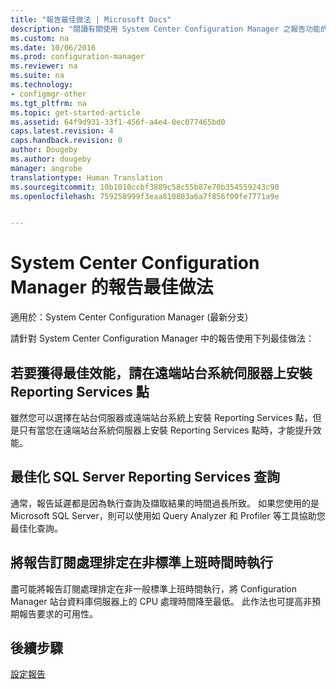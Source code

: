 ```yaml
---
title: "報告最佳做法 | Microsoft Docs"
description: "閱讀有關使用 System Center Configuration Manager 之報告功能的一些實用秘訣。"
ms.custom: na
ms.date: 10/06/2016
ms.prod: configuration-manager
ms.reviewer: na
ms.suite: na
ms.technology:
- configmgr-other
ms.tgt_pltfrm: na
ms.topic: get-started-article
ms.assetid: 64f9d931-33f1-456f-a4e4-0ec077465bd0
caps.latest.revision: 4
caps.handback.revision: 0
author: Dougeby
ms.author: dougeby
manager: angrobe
translationtype: Human Translation
ms.sourcegitcommit: 10b1010ccbf3889c58c55b87e70b354559243c90
ms.openlocfilehash: 759258999f3eaa810803a6a7f856f00fe7771a9e


---
```

# <a name="best-practices-for-reporting-in-system-center-configuration-manager"></a>System Center Configuration Manager 的報告最佳做法

適用於：System Center Configuration Manager (最新分支)

請針對 System Center Configuration Manager 中的報告使用下列最佳做法：  

## <a name="for-best-performance-install-the-reporting-services-point-on-a-remote-site-system-server"></a>若要獲得最佳效能，請在遠端站台系統伺服器上安裝 Reporting Services 點  
 雖然您可以選擇在站台伺服器或遠端站台系統上安裝 Reporting Services 點，但是只有當您在遠端站台系統伺服器上安裝 Reporting Services 點時，才能提升效能。  

## <a name="optimize-sql-server-reporting-services-queries"></a>最佳化 SQL Server Reporting Services 查詢  
 通常，報告延遲都是因為執行查詢及擷取結果的時間過長所致。 如果您使用的是 Microsoft SQL Server，則可以使用如 Query Analyzer 和 Profiler 等工具協助您最佳化查詢。  

## <a name="schedule-report-subscription-processing-to-run-outside-standard-office-hours"></a>將報告訂閱處理排定在非標準上班時間時執行  
 盡可能將報告訂閱處理排定在非一般標準上班時間執行，將 Configuration Manager 站台資料庫伺服器上的 CPU 處理時間降至最低。 此作法也可提高非預期報告要求的可用性。  

## <a name="next-steps"></a>後續步驟
[設定報告](configuring-reporting.md)



<!--HONumber=Dec16_HO3-->


